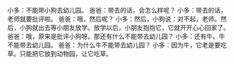 小多：不能带小狗去幼儿园。
爸爸：带去的话，会怎么样呢？
小多：带去的话，老师就要批评啦。
爸爸：哦，然后呢？
小多：然后，小狗说：对不起，老师。然后，小狗就出去等小朋友放学。放学以后，小朋友抱抱它，它就开开心心回家了。
爸爸：哦，原来是批评小狗呀。那还有什么不能带去幼儿园？
小多：还有牛。牛不能带去幼儿园。
爸爸：为什么牛不能带去幼儿园？
小多：因为牛，它老是要吃草。只能把它放到动物园，让它吃草。
